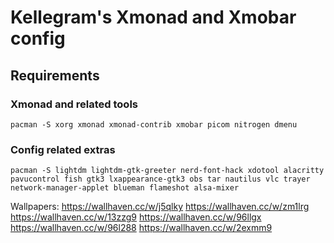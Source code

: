 # Kellegram's Xmonad and Xmobar config

## Requirements
### Xmonad and related tools

    pacman -S xorg xmonad xmonad-contrib xmobar picom nitrogen dmenu    

### Config related extras
    pacman -S lightdm lightdm-gtk-greeter nerd-font-hack xdotool alacritty pavucontrol fish gtk3 lxappearance-gtk3 obs tar nautilus vlc trayer network-manager-applet blueman flameshot alsa-mixer




Wallpapers:
https://wallhaven.cc/w/j5qlky
https://wallhaven.cc/w/zm1lrg
https://wallhaven.cc/w/13zzg9
https://wallhaven.cc/w/96llgx
https://wallhaven.cc/w/96l288
https://wallhaven.cc/w/2exmm9
